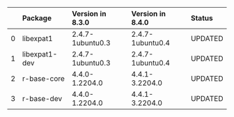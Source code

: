 <!-- markdown-link-check-disable -->

|    | Package       | Version in 8.3.0   | Version in 8.4.0 | Status   |
|---:|:--------------|:-------------------|:-----------------|:---------|
|  0 | libexpat1     | 2.4.7-1ubuntu0.3   | 2.4.7-1ubuntu0.4 | UPDATED  |
|  1 | libexpat1-dev | 2.4.7-1ubuntu0.3   | 2.4.7-1ubuntu0.4 | UPDATED  |
|  2 | r-base-core   | 4.4.0-1.2204.0     | 4.4.1-3.2204.0   | UPDATED  |
|  3 | r-base-dev    | 4.4.0-1.2204.0     | 4.4.1-3.2204.0   | UPDATED  |